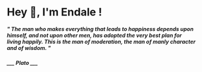 <h1 title="head"> Hey 👋, I'm Endale !</h1>

**<h5><i>" The man who makes everything that leads to happiness depends upon himself, and not upon other men, has adopted the very best plan for living happily. This is the man of moderation, the man of manly character and of wisdom. "</i></h5>**

*<b>___ Plato ___</b>*
